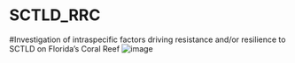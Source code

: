 # SCTLD_RRC







#Investigation of intraspecific factors driving resistance and/or resilience to SCTLD on Florida’s Coral Reef 
![image](https://user-images.githubusercontent.com/10592114/227166056-c71fc79f-14ac-4f7b-ac4f-409703d43915.png)
